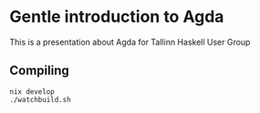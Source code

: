 # Gentle introduction to Agda

This is a presentation about Agda for Tallinn Haskell User Group

## Compiling

```
nix develop
./watchbuild.sh
```
